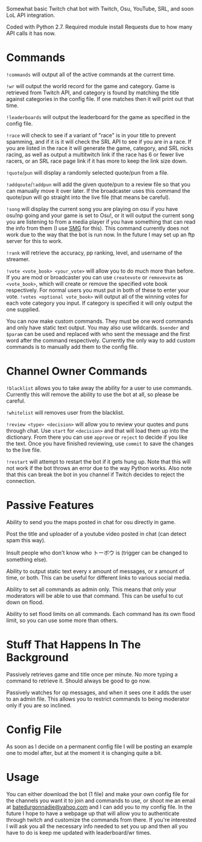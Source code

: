 Somewhat basic Twitch chat bot with Twitch, Osu, YouTube, SRL, and soon LoL API integration.

Coded with Python 2.7.  Required module install Requests due to how many API calls it has now.

Commands
========
`!commands` will output all of the active commands at the current time.

`!wr` will output the world record for the game and category.  Game is retrieved from Twitch API, and category is found
by matching the title against categories in the config file.  If one matches then it will print out that time.

`!leaderboards` will output the leaderboard for the game as specified in the config file.

`!race` will check to see if a variant of "race" is in your title to prevent spamming, and if it is it will check the
SRL API to see if you are in a race.  If you are listed in the race it will generate the game, category, and SRL nicks
racing, as well as output a multitwitch link if the race has 6 or fewer live racers, or an SRL race page link if it  has
more to keep the link size down.

`!quote`/`pun` will display a randomly selected quote/pun from a file.

`!addqoute`/`!addpun` will add the given quote/pun to a review file so that you can manually move it over later.  If 
the broadcaster uses this command the quote/pun will go straight into the live file (that means be careful).

`!song` will display the current song you are playing on osu if you have osu!np going and your game is set to Osu!, or
it will output the current song you are listening to from a media player if you have something that can read the info
from them (I use [SMG](http://obsproject.com/forum/threads/smg-now-playing.12744/) for this).  This command currently
does not work due to the way that the bot is run now.  In the future I may set up an ftp server for this to work.

`!rank` will retrieve the accuracy, pp ranking, level, and username of the streamer.

`!vote <vote_book> <your_vote>` will allow you to do much more than before.  If you are mod or broadcaster you can use
`createvote` or `removevote` as `<vote_book>`, which will create or remove the specified vote book respectively.  For
normal users you must put in both of these to enter your vote.  `!votes <optional vote_book>` will output all of the
winning votes for each vote category you input.  If category is specified it will only output the one supplied.

You can now make custom commands.  They must be one word commands and only have static text output.  You may also use
wildcards.  `$sender` and `$param` can be used and replaced with who sent the message and the first word after the
command respectively.  Currently the only way to add custom commands is to manually add them to the config file.

Channel Owner Commands
======================
`!blacklist` allows you to take away the ability for a user to use
commands.  Currently this will remove the ability to use the bot at all, so please be careful.

`!whitelist` will removes user from the blacklist.

`!review <type> <decision>` will allow you to review your quotes and puns through chat.  Use `start` for `<decision>`
and that will load them up into the dictionary.  From there you can use `approve` or `reject` to decide if you like the
text.  Once you have finished reviewing, use `commit` to save the changes to the live file.

`!restart` will attempt to restart the bot if it gets hung up.  Note that this will not work if the bot throws an error
due to the way Python works.  Also note that this can break the bot in you channel if Twitch decides to reject the
connection.

Passive Features
================
Ability to send you the maps posted in chat for osu directly in game.

Post the title and uploader of a youtube video posted in chat (can detect spam this way).

Insult people who don't know who トーボウ is (trigger can be changed to something else).

Ability to output static text every x amount of messages, or x amount of time, or both.  This can be useful for
different links to various social media.

Ability to set all commands as admin only.  This means that only your moderators will be able to use that command.
This can be useful to cut down on flood.

Ability to set flood limits on all commands.  Each command has its own flood limit, so you can use some more than
others.

Stuff That Happens In The Background
====================================
Passively retrieves game and title once per minute.  No more typing a command to retrieve it.  Should always be good to
go now.

Passively watches for op messages, and when it sees one it adds the user to an admin file.  This allows you to restrict
commands to being moderator only if you are so inclined.

Config File
===========
As soon as I decide on a permanent config file I will be posting an example one to model after, but at the moment it is
changing quite a bit.

Usage
=====
You can either download the bot (1 file) and make your own config file for the channels you want it to join
and commands to use, or shoot me an email at batedurgonnadie@yahoo.com and I can add you to my config file.  In the
future I hope to have a webpage up that will allow you to authenticate through twitch and customize the commands from
there.  If you're interested I will ask you all the necessary info needed to set you up and then all you have to do is
keep me updated with leaderboard/wr times.
